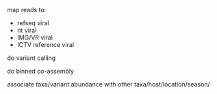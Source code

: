 map reads to:
- refseq viral
- nt viral
- IMG/VR viral
- ICTV reference viral

do variant calling

do binned co-assembly

associate taxa/variant abundance with other taxa/host/location/season/
